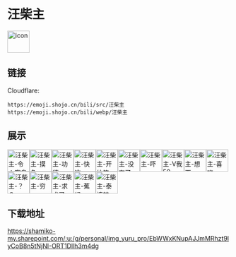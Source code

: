 # 汪柴主
<img src="https://emoji.shojo.cn/bili/src/汪柴主/icon.png" width="50" height="50" alt="icon">

## 链接
Cloudflare:
```
https://emoji.shojo.cn/bili/src/汪柴主
https://emoji.shojo.cn/bili/webp/汪柴主
```
## 展示
<img src="https://emoji.shojo.cn/bili/src/汪柴主/汪柴主-令人窒息.png" width="50" height="50" alt="汪柴主-令人窒息"><img src="https://emoji.shojo.cn/bili/src/汪柴主/汪柴主-摸鱼.png" width="50" height="50" alt="汪柴主-摸鱼"><img src="https://emoji.shojo.cn/bili/src/汪柴主/汪柴主-功德.png" width="50" height="50" alt="汪柴主-功德"><img src="https://emoji.shojo.cn/bili/src/汪柴主/汪柴主-快逃.png" width="50" height="50" alt="汪柴主-快逃"><img src="https://emoji.shojo.cn/bili/src/汪柴主/汪柴主-开始笑.png" width="50" height="50" alt="汪柴主-开始笑"><img src="https://emoji.shojo.cn/bili/src/汪柴主/汪柴主-没有了.png" width="50" height="50" alt="汪柴主-没有了"><img src="https://emoji.shojo.cn/bili/src/汪柴主/汪柴主-吓.png" width="50" height="50" alt="汪柴主-吓"><img src="https://emoji.shojo.cn/bili/src/汪柴主/汪柴主-V我50.png" width="50" height="50" alt="汪柴主-V我50"><img src="https://emoji.shojo.cn/bili/src/汪柴主/汪柴主-想要.png" width="50" height="50" alt="汪柴主-想要"><img src="https://emoji.shojo.cn/bili/src/汪柴主/汪柴主-喜欢.png" width="50" height="50" alt="汪柴主-喜欢"><img src="https://emoji.shojo.cn/bili/src/汪柴主/汪柴主-？？.png" width="50" height="50" alt="汪柴主-？？"><img src="https://emoji.shojo.cn/bili/src/汪柴主/汪柴主-穷.png" width="50" height="50" alt="汪柴主-穷"><img src="https://emoji.shojo.cn/bili/src/汪柴主/汪柴主-求求了.png" width="50" height="50" alt="汪柴主-求求了"><img src="https://emoji.shojo.cn/bili/src/汪柴主/汪柴主-蕉绿.png" width="50" height="50" alt="汪柴主-蕉绿"><img src="https://emoji.shojo.cn/bili/src/汪柴主/汪柴主-泰裤辣.png" width="50" height="50" alt="汪柴主-泰裤辣">

## 下载地址

https://shamiko-my.sharepoint.com/:u:/g/personal/img_yuru_pro/EbWWxKNupAJJmMRhzt9lyCoB8n5tNjNI-ORT1Dllh3m4dg